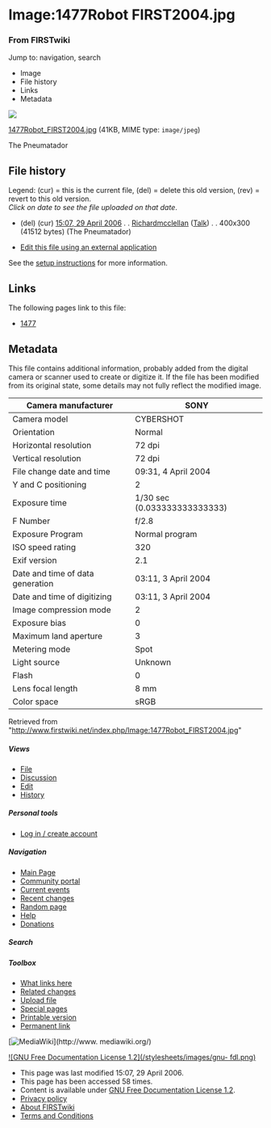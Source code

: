 

# Image:1477Robot FIRST2004.jpg

### From FIRSTwiki

Jump to: navigation, search

  * Image
  * File history
  * Links
  * Metadata

![](/media/9/96/1477Robot_FIRST2004.jpg)

[1477Robot_FIRST2004.jpg](/media/9/96/1477Robot_FIRST2004.jpg "1477Robot
FIRST2004.jpg" ) (41KB, MIME type: `image/jpeg`)

The Pneumatador

## File history

Legend: (cur) = this is the current file, (del) = delete this old version,
(rev) = revert to this old version.  
_Click on date to see the file uploaded on that date_.

  * (del) (cur) [15:07, 29 April 2006](/media/9/96/1477Robot_FIRST2004.jpg "/media/9/96/1477Robot FIRST2004.jpg" ) . . [Richardmcclellan](/index.php?title=User:Richardmcclellan&action=edit "User:Richardmcclellan" ) ([Talk](/index.php?title=User_talk:Richardmcclellan&action=edit "User talk:Richardmcclellan" )) . . 400x300 (41512 bytes) (The Pneumatador)
  

  * [Edit this file using an external application](/index.php?title=Image:1477Robot_FIRST2004.jpg&action=edit&externaledit=true&mode=file "Image:1477Robot FIRST2004.jpg" )

See the [setup
instructions](http://meta.wikimedia.org/wiki/Help:External_editors
"http://meta.wikimedia.org/wiki/Help:External_editors" ) for more information.

## Links

The following pages link to this file:

  * [1477](/index.php/1477 "1477" )

## Metadata

This file contains additional information, probably added from the digital
camera or scanner used to create or digitize it. If the file has been modified
from its original state, some details may not fully reflect the modified
image.

Camera manufacturer |  SONY  
---|---  
Camera model |  CYBERSHOT  
Orientation |  Normal  
Horizontal resolution |  72 dpi  
Vertical resolution |  72 dpi  
File change date and time |  09:31, 4 April 2004  
Y and C positioning |  2  
Exposure time |  1/30 sec (0.033333333333333)  
F Number |  f/2.8  
Exposure Program |  Normal program  
ISO speed rating |  320  
Exif version |  2.1  
Date and time of data generation |  03:11, 3 April 2004  
Date and time of digitizing |  03:11, 3 April 2004  
Image compression mode |  2  
Exposure bias |  0  
Maximum land aperture |  3  
Metering mode |  Spot  
Light source |  Unknown  
Flash |  0  
Lens focal length |  8 mm  
Color space |  sRGB  
  
Retrieved from
"<http://www.firstwiki.net/index.php/Image:1477Robot_FIRST2004.jpg>"

##### Views

  * [File](/index.php/Image:1477Robot_FIRST2004.jpg)
  * [Discussion](/index.php?title=Image_talk:1477Robot_FIRST2004.jpg&action=edit)
  * [Edit](/index.php?title=Image:1477Robot_FIRST2004.jpg&action=edit)
  * [History](/index.php?title=Image:1477Robot_FIRST2004.jpg&action=history)

##### Personal tools

  * [Log in / create account](/index.php?title=Special:Userlogin&returnto=Image:1477Robot_FIRST2004.jpg)

[](/index.php/Main_Page "Main Page" )

##### Navigation

  * [Main Page](/index.php/Main_Page)
  * [Community portal](/index.php/FIRSTwiki:Community_portal)
  * [Current events](/index.php/Current_events)
  * [Recent changes](/index.php/Special:Recentchanges)
  * [Random page](/index.php/Special:Random)
  * [Help](/index.php/FIRSTwiki:Help)
  * [Donations](/index.php/FIRSTwiki:Site_support)

##### Search



##### Toolbox

  * [What links here](/index.php/Special:Whatlinkshere/Image:1477Robot_FIRST2004.jpg)
  * [Related changes](/index.php/Special:Recentchangeslinked/Image:1477Robot_FIRST2004.jpg)
  * [Upload file](/index.php/Special:Upload)
  * [Special pages](/index.php/Special:Specialpages)
  * [Printable version](/index.php?title=Image:1477Robot_FIRST2004.jpg&printable=yes)
  * [Permanent link](/index.php?title=Image:1477Robot_FIRST2004.jpg&oldid=46614)

[![MediaWiki](/skins/common/images/poweredby_mediawiki_88x31.png)](http://www.
mediawiki.org/)

[![GNU Free Documentation License 1.2](/stylesheets/images/gnu-
fdl.png)](http://www.gnu.org/copyleft/fdl.html)

  * This page was last modified 15:07, 29 April 2006.
  * This page has been accessed 58 times.
  * Content is available under [GNU Free Documentation License 1.2](http://www.gnu.org/copyleft/fdl.html "http://www.gnu.org/copyleft/fdl.html" ).
  * [Privacy policy](/index.php/FIRSTwiki:Privacy_policy "FIRSTwiki:Privacy policy" )
  * [About FIRSTwiki](/index.php/FIRSTwiki:About "FIRSTwiki:About" )
  * [Terms and Conditions](/index.php/FIRSTwiki:Terms_and_conditions "FIRSTwiki:Terms and conditions" )

